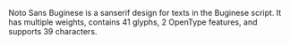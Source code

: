 Noto Sans Buginese is a sanserif design for texts in the Buginese script. It has multiple weights, contains 41 glyphs, 2 OpenType features, and supports 39 characters.